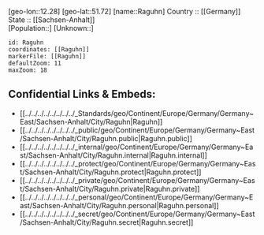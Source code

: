 ﻿---
location: [51.72,12.28] 
mapzoom: [7,12] 
mapmarker: city 
type: City
tags:
- geo/City


SpocWebEntityId: 33614
isDeleted: false
confidential: public

---
[geo-lon::12.28] 
[geo-lat::51.72] 
[name::Raguhn] 
Country :: [[Germany]]  
State :: [[Sachsen-Anhalt]]  
[Population::] 
[Unknown::] 


```leaflet
id: Raguhn
coordinates: [[Raguhn]] 
markerFile: [[Raguhn]] 
defaultZoom: 11 
maxZoom: 18
```


## Confidential Links & Embeds: 
- [[../../../../../../../../_Standards/geo/Continent/Europe/Germany/Germany~East/Sachsen-Anhalt/City/Raguhn|Raguhn]] 
- [[../../../../../../../../_public/geo/Continent/Europe/Germany/Germany~East/Sachsen-Anhalt/City/Raguhn.public|Raguhn.public]] 
- [[../../../../../../../../_internal/geo/Continent/Europe/Germany/Germany~East/Sachsen-Anhalt/City/Raguhn.internal|Raguhn.internal]] 
- [[../../../../../../../../_protect/geo/Continent/Europe/Germany/Germany~East/Sachsen-Anhalt/City/Raguhn.protect|Raguhn.protect]] 
- [[../../../../../../../../_private/geo/Continent/Europe/Germany/Germany~East/Sachsen-Anhalt/City/Raguhn.private|Raguhn.private]] 
- [[../../../../../../../../_personal/geo/Continent/Europe/Germany/Germany~East/Sachsen-Anhalt/City/Raguhn.personal|Raguhn.personal]] 
- [[../../../../../../../../_secret/geo/Continent/Europe/Germany/Germany~East/Sachsen-Anhalt/City/Raguhn.secret|Raguhn.secret]] 
